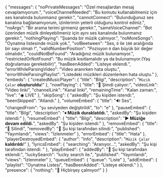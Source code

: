 {
    "messages": {
        "noPrivateMessages": "Özel mesajlardan mesaj cevaplamıyorum.",
        "voiceChannelNeeded": "Bu komutu kullanabilmeniz için ses kanalında bulunmanız gerekir.",
        "cannotConnect": "Bulunduğunuz ses kanalına bağlanamıyorum, izinlerimin yeterli olduğunu kontrol ediniz.",
        "noArgs": "Bir arama terimi girmeniz gerekir.",
        "sameVoiceChannel": "Bot üzerinden müzik dinleyebilmeniz için aynı ses kanalında bulunmanız gerekir.",
        "nothingPlaying": "Şuanda bir müzik çalmıyor.",
        "noMoreSongs": "Oynatma listesinde müzik yok.",
        "volBeetween": "Ses, `0` ile `100` aralığında bir sayı olmalı !",
        "validNumberPosition": "Pozisyon `0` dan büyük bir değer olmalıdır.",
        "couldNotBeFound": "Aradığınız müzik bulunamıyor.",
        "restrictedOrNotFound": "Bu müzik kısıtlamalıdır ya da bulunamıyor.(Yaş doğrulaması gerekebilir)",
        "hasBeenAdded": "Listeye eklendi.",
        "errorWhileParsingVideo": "Video aranırken hata oluştu.",
        "errorWhileParsingPlaylist": "Listedeki müzikleri düzenlerken hata oluştu."
    },
    "embeds": {
        "createdMusicPlayer": {
            "title": "Bilgi",
            "description": "`Müzik Çalar` **oluşturuldu**!"
        },
        "nowPlaying": {
            "title": "🎵 Şimdi çalıyor:",
            "videoLink": "Video linki",
            "channelLink": "Kanal linki",
            "remainingTime": "Kalan zaman:",
            "live": "◉ LIVE"
        },
        "skipSong": {
            "askedBy": "Şu kişiden istendi:",
            "beenSkipped": "Atlandı."
        },
        "volumeEmbed": {
            "title": "🔊 Ses",
            "changedFrom": "şu seviyeden değiştirildi",
            "to": "e"
        },
        "pauseEmbed": {
            "title": "Bilgi",
            "description": "**⏸ Müzik duraklatıldı.**",
            "askedBy": "Şu kişiden istendi:"
        },
        "resumeEmbed": {
            "title": "Bilgi",
            "description": "**▶ Müziğe devam edildi.**",
            "askedBy": "Şu kişiden istendi:"
        },
        "removeEmbed": {
            "title": "🚫 Silindi",
            "removedBy": "🔎 Şu kişi tarafından silindi:",
            "published": "Yayımlandı",
            "views": "İzlenmeler"
        },
        "errorEmbed": {
            "title": "Hata"
        },
        "playerDestroyedEmbed": {
            "author": "Info",
            "description": "`Müzik Çalar` **kaldırıldı**!"
        },
        "lyricsEmbed": {
            "searching": "Aranıyor...",
            "askedBy": "Şu kişi tarafından istendi: "
        },
        "playEmbed": {
            "addedBy": "🔎 Şu kişi tarafından eklendi:",
            "luckySearch": "lucky search ile.",
            "published": "Yayımlandı",
            "views": "İzlenmeler"
        },
        "queueEmbed": {
            "queue": "Liste"
        },
        "addEmbed": {
            "playlist": "Oynatma Listesi",
            "hasBeenAdded": "Listeye eklendi."
        }
    },
    "presence": {
        "nothing": "🎵 Hiçbirşey çalmıyor!"
    }
}